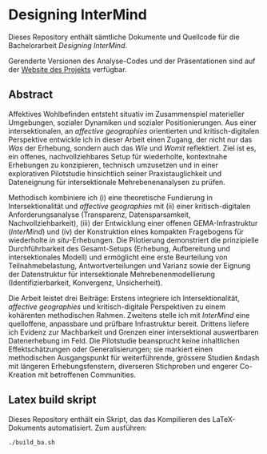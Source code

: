 # Designing InterMind

Dieses Repository enthält sämtliche Dokumente und Quellcode für die Bachelorarbeit *Designing InterMind*.



Gerenderte Versionen des Analyse-Codes und der Präsentationen sind auf der [Website des Projekts](https://intermind.ch/dokumentation/) verfügbar.


## Abstract

Affektives Wohlbefinden entsteht situativ im Zusammenspiel materieller Umgebungen, sozialer Dynamiken und sozialer Positionierungen. Aus einer intersektionalen, an *affective geographies* orientierten und kritisch-digitalen Perspektive entwickle ich in dieser Arbeit einen Zugang, der nicht nur das *Was* der Erhebung, sondern auch das *Wie* und *Womit* reflektiert. Ziel ist es, ein offenes, nachvollziehbares Setup für wiederholte, kontextnahe Erhebungen zu konzipieren, technisch umzusetzen und in einer explorativen Pilotstudie hinsichtlich seiner Praxistauglichkeit und Dateneignung für intersektionale Mehrebenenanalysen zu prüfen.

Methodisch kombiniere ich (i) eine theoretische Fundierung in Intersektionalität und *affective geographies* mit (ii) einer kritisch-digitalen Anforderungsanalyse (Transparenz, Datensparsamkeit, Nachvollziehbarkeit), (iii) der Entwicklung einer offenen GEMA-Infrastruktur (*InterMind*) und (iv) der Konstruktion eines kompakten Fragebogens für wiederholte *in situ*-Erhebungen. Die Pilotierung demonstriert die prinzipielle Durchführbarkeit des Gesamt-Setups (Erhebung, Aufbereitung und intersektionales Modell) und ermöglicht eine erste Beurteilung von Teilnahmebelastung, Antwortverteilungen und Varianz sowie der Eignung der Datenstruktur für intersektionale Mehrebenenmodellierung (Identifizierbarkeit, Konvergenz, Unsicherheit).

Die Arbeit leistet drei Beiträge: Erstens integriere ich Intersektionalität, *affective geographies* und kritisch-digitale Perspektiven zu einem kohärenten methodischen Rahmen. Zweitens stelle ich mit *InterMind* eine quelloffene, anpassbare und prüfbare Infrastruktur bereit. Drittens liefere ich Evidenz zur Machbarkeit und Grenzen einer intersektional auswertbaren Datenerhebung im Feld. Die Pilotstudie beansprucht keine inhaltlichen Effektschätzungen oder Generalisierungen; sie markiert einen methodischen Ausgangspunkt für weiterführende, grössere Studien &ndash mit längeren Erhebungsfenstern, diverseren Stichproben und engerer Co-Kreation mit betroffenen Communities.


## Latex build skript

Dieses Repository enthält ein Skript, das das Kompilieren des LaTeX-Dokuments automatisiert. Zum ausführen:

```bash
./build_ba.sh
```
